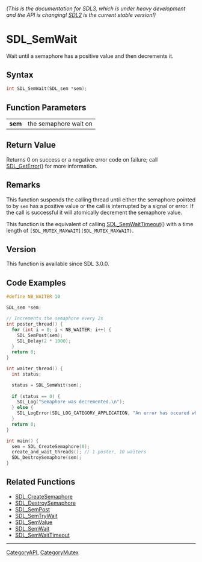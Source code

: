 ###### (This is the documentation for SDL3, which is under heavy development and the API is changing! [SDL2](https://wiki.libsdl.org/SDL2/) is the current stable version!)
# SDL_SemWait

Wait until a semaphore has a positive value and then decrements it.

## Syntax

```c
int SDL_SemWait(SDL_sem *sem);

```

## Function Parameters

|             |                       |
| ----------- | --------------------- |
| **sem**     | the semaphore wait on |

## Return Value

Returns 0 on success or a negative error code on failure; call
[SDL_GetError](SDL_GetError)() for more information.

## Remarks

This function suspends the calling thread until either the semaphore
pointed to by `sem` has a positive value or the call is interrupted by a
signal or error. If the call is successful it will atomically decrement the
semaphore value.

This function is the equivalent of calling
[SDL_SemWaitTimeout](SDL_SemWaitTimeout)() with a time length of
`[SDL_MUTEX_MAXWAIT](SDL_MUTEX_MAXWAIT)`.

## Version

This function is available since SDL 3.0.0.

## Code Examples

<!-- # Begin Semaphore Example -->
```c
#define NB_WAITER 10

SDL_sem *sem;

// Increments the semaphore every 2s
int poster_thread() {
  for (int i = 0; i < NB_WAITER; i++) {
    SDL_SemPost(sem);
    SDL_Delay(2 * 1000);
  }
  return 0;
}

int waiter_thread() {
  int status;

  status = SDL_SemWait(sem);
  
  if (status == 0) {
    SDL_Log("Semaphore was decremented.\n");
  } else {
    SDL_LogError(SDL_LOG_CATEGORY_APPLICATION, "An error has occured while waiting: %s\n", SDL_GetError());
  }
  return 0;
}

int main() {
  sem = SDL_CreateSemaphore(0);
  create_and_wait_threads(); // 1 poster, 10 waiters
  SDL_DestroySemaphore(sem);
}
```
<!-- # End Semaphore Example -->

## Related Functions

* [SDL_CreateSemaphore](SDL_CreateSemaphore)
* [SDL_DestroySemaphore](SDL_DestroySemaphore)
* [SDL_SemPost](SDL_SemPost)
* [SDL_SemTryWait](SDL_SemTryWait)
* [SDL_SemValue](SDL_SemValue)
* [SDL_SemWait](SDL_SemWait)
* [SDL_SemWaitTimeout](SDL_SemWaitTimeout)

----
[CategoryAPI](CategoryAPI), [CategoryMutex](CategoryMutex)


